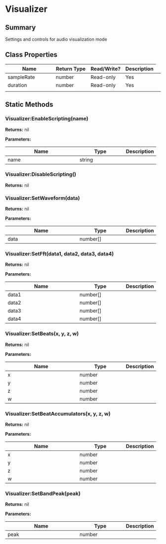 
# Visualizer

## Summary
Settings and controls for audio visualization mode

## Class Properties

<table>
<thead><tr><th width="225">Name</th><th width="160">Return Type</th><th width="80">Read/Write?</th><th>Description</th></tr></thead>
<tbody>
<tr><td>sampleRate</td><td>number</td><td>Read-only</td><td>Yes</td><td></td></tr>
<tr><td>duration</td><td>number</td><td>Read-only</td><td>Yes</td><td></td></tr>
<tr><td></td><td></td><td></td></tr></tbody></table>




## Static Methods

        
### Visualizer:EnableScripting(name)



**Returns:** nil


**Parameters:**

<table data-full-width="false">
<thead><tr><th width="217">Name</th><th width="134">Type</th><th>Description</th></tr></thead>
<tbody><tr><td>name</td><td>string</td><td></td></tr></tbody></table>






### Visualizer:DisableScripting()



**Returns:** nil






### Visualizer:SetWaveform(data)



**Returns:** nil


**Parameters:**

<table data-full-width="false">
<thead><tr><th width="217">Name</th><th width="134">Type</th><th>Description</th></tr></thead>
<tbody><tr><td>data</td><td>number[]</td><td></td></tr></tbody></table>






### Visualizer:SetFft(data1, data2, data3, data4)



**Returns:** nil


**Parameters:**

<table data-full-width="false">
<thead><tr><th width="217">Name</th><th width="134">Type</th><th>Description</th></tr></thead>
<tbody><tr><td>data1</td><td>number[]</td><td></td></tr>
<tr><td>data2</td><td>number[]</td><td></td></tr>
<tr><td>data3</td><td>number[]</td><td></td></tr>
<tr><td>data4</td><td>number[]</td><td></td></tr></tbody></table>






### Visualizer:SetBeats(x, y, z, w)



**Returns:** nil


**Parameters:**

<table data-full-width="false">
<thead><tr><th width="217">Name</th><th width="134">Type</th><th>Description</th></tr></thead>
<tbody><tr><td>x</td><td>number</td><td></td></tr>
<tr><td>y</td><td>number</td><td></td></tr>
<tr><td>z</td><td>number</td><td></td></tr>
<tr><td>w</td><td>number</td><td></td></tr></tbody></table>






### Visualizer:SetBeatAccumulators(x, y, z, w)



**Returns:** nil


**Parameters:**

<table data-full-width="false">
<thead><tr><th width="217">Name</th><th width="134">Type</th><th>Description</th></tr></thead>
<tbody><tr><td>x</td><td>number</td><td></td></tr>
<tr><td>y</td><td>number</td><td></td></tr>
<tr><td>z</td><td>number</td><td></td></tr>
<tr><td>w</td><td>number</td><td></td></tr></tbody></table>






### Visualizer:SetBandPeak(peak)



**Returns:** nil


**Parameters:**

<table data-full-width="false">
<thead><tr><th width="217">Name</th><th width="134">Type</th><th>Description</th></tr></thead>
<tbody><tr><td>peak</td><td>number</td><td></td></tr></tbody></table>





    

